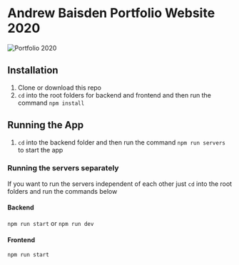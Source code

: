 # Andrew Baisden Portfolio Website 2020

![Portfolio 2020](https://res.cloudinary.com/d74fh3kw/image/upload/v1599575945/ab-homepage-sep_fzuh9e.jpg 'Portfolio 2020')

## Installation

1. Clone or download this repo
2. `cd` into the root folders for backend and frontend and then run the command `npm install`

## Running the App

1. `cd` into the backend folder and then run the command `npm run servers` to start the app

### Running the servers separately

If you want to run the servers independent of each other just `cd` into the root folders and run the commands below

#### Backend

`npm run start` or `npm run dev`

#### Frontend

`npm run start`
